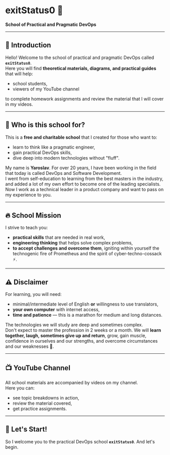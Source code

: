 # exitStatus0 🚀  
**School of Practical and Pragmatic DevOps**

---

## 👋 Introduction
Hello! Welcome to the school of practical and pragmatic DevOps called **`exitStatus0`**.  
Here you will find **theoretical materials, diagrams, and practical guides** that will help:  
- school students,  
- viewers of my YouTube channel  

to complete homework assignments and review the material that I will cover in my videos.

---

## 🎯 Who is this school for?
This is a **free and charitable school** that I created for those who want to:  
- learn to think like a pragmatic engineer,  
- gain practical DevOps skills,  
- dive deep into modern technologies without "fluff".  

My name is **Yaroslav**. For over 20 years, I have been working in the field that today is called DevOps and Software Development.  
I went from self-education to learning from the best masters in the industry, and added a lot of my own effort to become one of the leading specialists.  
Now I work as a technical leader in a product company and want to pass on my experience to you.

---

## 🔥 School Mission
I strive to teach you:  
- **practical skills** that are needed in real work,  
- **engineering thinking** that helps solve complex problems,  
- **to accept challenges and overcome them**, igniting within yourself the technogenic fire of Prometheus and the spirit of cyber-techno-cossack ⚡️.

---

## ⚠️ Disclaimer
For learning, you will need:  
- minimal/intermediate level of English **or** willingness to use translators,  
- **your own computer** with internet access,  
- **time and patience** — this is a marathon for medium and long distances.  

The technologies we will study are deep and sometimes complex.  
Don't expect to master the profession in 2 weeks or a month. We will **learn together, laugh, sometimes give up and return**, grow, gain muscle, confidence in ourselves and our strengths, and overcome circumstances and our weaknesses 💪.

---

## 📺 YouTube Channel
All school materials are accompanied by videos on my channel.  
Here you can:  
- see topic breakdowns in action,  
- review the material covered,  
- get practice assignments.

---

## 🚀 Let's Start!
So I welcome you to the practical DevOps school **`exitStatus0`**.
And let's begin.
